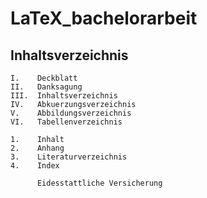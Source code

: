# LaTeX_bachelorarbeit

## Inhaltsverzeichnis
    I.    Deckblatt
    II.   Danksagung
    III.  Inhaltsverzeichnis
    IV.   Abkuerzungsverzeichnis
    V.    Abbildungsverzeichnis
    VI.   Tabellenverzeichnis

    1.    Inhalt
    2.    Anhang
    3.    Literaturverzeichnis
    4.    Index
    
          Eidesstattliche Versicherung
